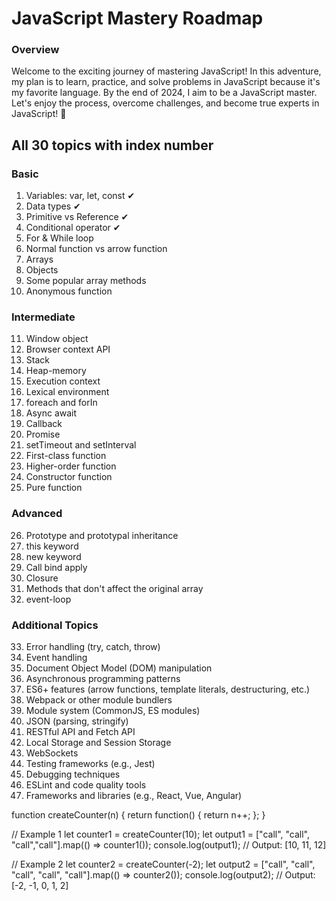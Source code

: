 # JavaScript Mastery Roadmap

### Overview

Welcome to the exciting journey of mastering JavaScript! In this adventure, my plan is to learn, practice, and solve problems in JavaScript because it's my favorite language. By the end of 2024, I aim to be a JavaScript master. Let's enjoy the process, overcome challenges, and become true experts in JavaScript! 🚀

## All 30 topics with index number

### Basic

1. Variables: var, let, const  ✔
2. Data types ✔
3. Primitive vs Reference ✔
4. Conditional operator ✔
5. For & While loop
6. Normal function vs arrow function
7. Arrays
8. Objects
9. Some popular array methods
10. Anonymous function

### Intermediate

11. Window object
12. Browser context API
13. Stack
14. Heap-memory
15. Execution context
16. Lexical environment
17. foreach and forIn
18. Async await
19. Callback
20. Promise
21. setTimeout and setInterval
22. First-class function
23. Higher-order function
24. Constructor function
25. Pure function

### Advanced

26. Prototype and prototypal inheritance
27. this keyword
28. new keyword
29. Call bind apply
30. Closure
31. Methods that don't affect the original array
32. event-loop

### Additional Topics

33. Error handling (try, catch, throw)
34. Event handling
35. Document Object Model (DOM) manipulation
36. Asynchronous programming patterns
37. ES6+ features (arrow functions, template literals, destructuring, etc.)
38. Webpack or other module bundlers
39. Module system (CommonJS, ES modules)
40. JSON (parsing, stringify)
41. RESTful API and Fetch API
42. Local Storage and Session Storage
43. WebSockets
44. Testing frameworks (e.g., Jest)
45. Debugging techniques
46. ESLint and code quality tools
47. Frameworks and libraries (e.g., React, Vue, Angular)


function createCounter(n) {
    return function() {
      return n++;
    };
  }
  
  // Example 1
  let counter1 = createCounter(10);
  let output1 = ["call", "call", "call","call"].map(() => counter1());
  console.log(output1); // Output: [10, 11, 12]
  
  // Example 2
  let counter2 = createCounter(-2);
  let output2 = ["call", "call", "call", "call", "call"].map(() => counter2());
  console.log(output2); // Output: [-2, -1, 0, 1, 2]
  